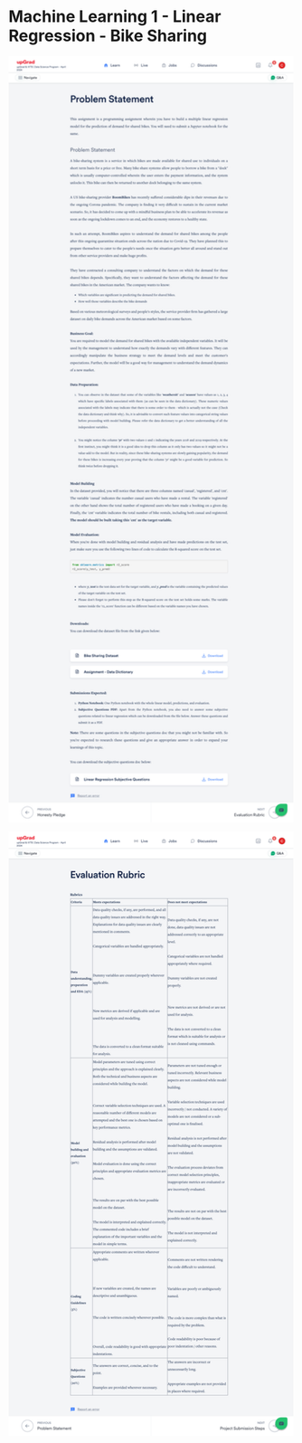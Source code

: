 # Machine Learning 1 - Linear Regression - Bike Sharing
<p align="center">
  <img src="ML1-LR-BikeSharing.png" alt="Problem Statement" width="700">
</p>
<p align="center">
  <img src="ML1-LR-BikeSharing2.png" alt="Problem Statement" width="700">
</p>
